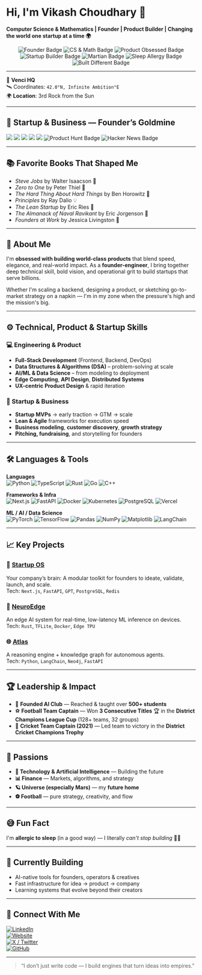 # Hi, I'm Vikash Choudhary 👋
**Computer Science & Mathematics | Founder | Product Builder | Changing the world one startup at a time 🌍**

<div align="center">
  <img src="https://img.shields.io/badge/Founder-%F0%9F%92%BC-blue" alt="Founder Badge" />
  <img src="https://img.shields.io/badge/CS%20%26%20Math-%E2%9C%94%EF%B8%8F-critical" alt="CS & Math Badge" />
  <img src="https://img.shields.io/badge/Product%20Obsessed-%F0%9F%94%A5-critical" alt="Product Obsessed Badge" />
  <img src="https://img.shields.io/badge/Startup%20Builder-%F0%9F%9A%80-informational" alt="Startup Builder Badge" />
  <img src="https://img.shields.io/badge/Future%20Martian-%F0%9F%9A%80%E2%9A%A1-red" alt="Martian Badge" />
  <img src="https://img.shields.io/badge/Allergic%20to%20Sleep-%F0%9F%92%8A-darkgreen" alt="Sleep Allergy Badge" />
  <img src="https://img.shields.io/badge/Built%20Different-%F0%9F%A6%84%20%E2%86%92%20%F0%9F%92%B0-orange" alt="Built Different Badge" />
</div>

---

📍 **Venci HQ**  
🛰️ Coordinates: `42.0°N, Infinite Ambition°E`  
🌍 **Location**: 3rd Rock from the Sun

---

## 💼 Startup & Business — Founder’s Goldmine

<div align="left">
  <img src="https://img.shields.io/badge/-Y%20Combinator-FF6600?style=flat-square&logo=ycombinator&logoColor=white" />
  <img src="https://img.shields.io/badge/-TechCrunch-0F9D58?style=flat-square&logo=techcrunch&logoColor=white" />
  <img src="https://img.shields.io/badge/-a16z-000000?style=flat-square&logo=Andreessen-Horowitz&logoColor=white" />
  <img src="https://img.shields.io/badge/-Techstars-0A2640?style=flat-square&logo=techstars&logoColor=white" />
  <img src="https://img.shields.io/badge/-Founders%20Fund-000000?style=flat-square&logo=founders-fund&logoColor=white" />
  <img src="https://img.shields.io/badge/Product%20Hunt-DA552F?style=flat-square&logo=product-hunt&logoColor=white" alt="Product Hunt Badge" />
  <img src="https://img.shields.io/badge/Hacker%20News-FF6600?style=flat-square&logo=ycombinatornews&logoColor=white" alt="Hacker News Badge" />
</div>

---

## 📚 Favorite Books That Shaped Me

- *Steve Jobs* by Walter Isaacson 🍎  
- *Zero to One* by Peter Thiel 🔭  
- *The Hard Thing About Hard Things* by Ben Horowitz 🔨  
- *Principles* by Ray Dalio 💡  
- *The Lean Startup* by Eric Ries 🚀  
- *The Almanack of Naval Ravikant* by Eric Jorgenson 🎯  
- *Founders at Work* by Jessica Livingston 🧠  

---

## 🧠 About Me

I'm **obsessed with building world-class products** that blend speed, elegance, and real-world impact. As a **founder-engineer**, I bring together deep technical skill, bold vision, and operational grit to build startups that serve billions.

Whether I'm scaling a backend, designing a product, or sketching go-to-market strategy on a napkin — I'm in my zone when the pressure's high and the mission's big.

---

## ⚙️ Technical, Product & Startup Skills

### 💻 Engineering & Product
- **Full-Stack Development** (Frontend, Backend, DevOps)
- **Data Structures & Algorithms (DSA)** – problem-solving at scale
- **AI/ML & Data Science** – from modeling to deployment
- **Edge Computing**, **API Design**, **Distributed Systems**
- **UX-centric Product Design** & rapid iteration

### 🚀 Startup & Business
- **Startup MVPs** → early traction → GTM → scale
- **Lean & Agile** frameworks for execution speed
- **Business modeling**, **customer discovery**, **growth strategy**
- **Pitching, fundraising**, and storytelling for founders

---

## 🛠️ Languages & Tools

**Languages**  
![Python](https://img.shields.io/badge/-Python-3776AB?style=flat&logo=python&logoColor=white)
![TypeScript](https://img.shields.io/badge/-TypeScript-3178C6?style=flat&logo=typescript&logoColor=white)
![Rust](https://img.shields.io/badge/-Rust-000000?style=flat&logo=rust&logoColor=white)
![Go](https://img.shields.io/badge/-Go-00ADD8?style=flat&logo=go&logoColor=white)
![C++](https://img.shields.io/badge/-C++-00599C?style=flat&logo=c%2B%2B&logoColor=white)

**Frameworks & Infra**  
![Next.js](https://img.shields.io/badge/-Next.js-000000?style=flat&logo=next.js)
![FastAPI](https://img.shields.io/badge/-FastAPI-009688?style=flat&logo=fastapi&logoColor=white)
![Docker](https://img.shields.io/badge/-Docker-2496ED?style=flat&logo=docker&logoColor=white)
![Kubernetes](https://img.shields.io/badge/-Kubernetes-326CE5?style=flat&logo=kubernetes&logoColor=white)
![PostgreSQL](https://img.shields.io/badge/-PostgreSQL-336791?style=flat&logo=postgresql&logoColor=white)
![Vercel](https://img.shields.io/badge/-Vercel-000000?style=flat&logo=vercel)

**ML / AI / Data Science**  
![PyTorch](https://img.shields.io/badge/-PyTorch-EE4C2C?style=flat&logo=pytorch&logoColor=white)
![TensorFlow](https://img.shields.io/badge/-TensorFlow-FF6F00?style=flat&logo=tensorflow&logoColor=white)
![Pandas](https://img.shields.io/badge/-Pandas-150458?style=flat&logo=pandas&logoColor=white)
![NumPy](https://img.shields.io/badge/-NumPy-013243?style=flat&logo=numpy&logoColor=white)
![Matplotlib](https://img.shields.io/badge/-Matplotlib-11557C?style=flat&logo=matplotlib)
![LangChain](https://img.shields.io/badge/-LangChain-black?style=flat&logo=data:image/svg+xml;base64,&logoColor=white)

---

## 📈 Key Projects

### 🚧 [Startup OS](https://github.com/yourusername/startup-os)  
Your company’s brain: A modular toolkit for founders to ideate, validate, launch, and scale.  
Tech: `Next.js`, `FastAPI`, `GPT`, `PostgreSQL`, `Redis`

### 🤖 [NeuroEdge](https://github.com/yourusername/neuroedge)  
An edge AI system for real-time, low-latency ML inference on devices.  
Tech: `Rust`, `TFLite`, `Docker`, `Edge TPU`

### 🌐 [Atlas](https://github.com/yourusername/atlas)  
A reasoning engine + knowledge graph for autonomous agents.  
Tech: `Python`, `LangChain`, `Neo4j`, `FastAPI`

---

## 🏆 Leadership & Impact

- 🧠 **Founded AI Club** — Reached & taught over **500+ students**
- ⚽ **Football Team Captain** — Won **3 Consecutive Titles** 🏆 in the **District Champions League Cup** (128+ teams, 32 groups)
- 🏏 **Cricket Team Captain (2021)** — Led team to victory in the **District Cricket Champions Trophy**

---

## 🌌 Passions

- **🚀 Technology & Artificial Intelligence** — Building the future  
- **📊 Finance** — Markets, algorithms, and strategy  
- **🪐 Universe (especially Mars)** — my **future home**  
- **⚽ Football** — pure strategy, creativity, and flow

---

## 😅 Fun Fact

I'm **allergic to sleep** (in a good way) — I literally *can't stop building* 🚫🛌

---

## 🔭 Currently Building

- AI-native tools for founders, operators & creatives  
- Fast infrastructure for idea → product → company  
- Learning systems that evolve beyond their creators  

---

## 📡 Connect With Me

[![LinkedIn](https://img.shields.io/badge/-LinkedIn-0077B5?style=flat&logo=linkedin&logoColor=white)](https://linkedin.com/in/yourusername)  
[![Website](https://img.shields.io/badge/-Website-000000?style=flat&logo=About.me&logoColor=white)](https://vikashchoudhary.com)  
[![X / Twitter](https://img.shields.io/badge/-@yourhandle-1DA1F2?style=flat&logo=twitter&logoColor=white)](https://twitter.com/im_vrts)  
[![GitHub](https://img.shields.io/badge/-GitHub-181717?style=flat&logo=github&logoColor=white)](https://github.com/vencisol)

---

> “I don’t just write code — I build engines that turn ideas into empires.”

